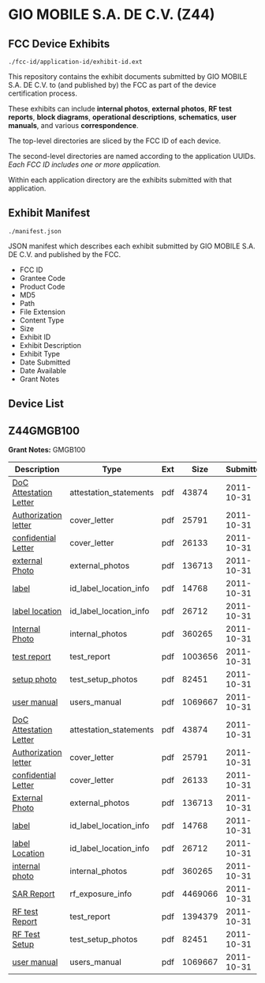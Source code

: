 # GIO MOBILE S.A. DE C.V. (Z44)
## FCC Device Exhibits

```
./fcc-id/application-id/exhibit-id.ext
```

This repository contains the exhibit documents submitted by GIO MOBILE S.A. DE C.V. to (and published by) the FCC as part of the device certification process.

These exhibits can include **internal photos**, **external photos**, **RF test reports**, **block diagrams**, **operational descriptions**, **schematics**, **user manuals**, and various **correspondence**.

The top-level directories are sliced by the FCC ID of each device.

The second-level directories are named according to the application UUIDs. *Each FCC ID includes one or more application.*

Within each application directory are the exhibits submitted with that application. 

## Exhibit Manifest

```
./manifest.json
```

JSON manifest which describes each exhibit submitted by GIO MOBILE S.A. DE C.V. and published by the FCC.

- FCC ID
- Grantee Code
- Product Code
- MD5
- Path
- File Extension
- Content Type
- Size
- Exhibit ID
- Exhibit Description
- Exhibit Type
- Date Submitted
- Date Available
- Grant Notes

## Device List
## Z44GMGB100
**Grant Notes:** GMGB100

| Description | Type | Ext | Size | Submitted | Available |
| ----------- | ---- | --- | ---- | --------- | --------- |
| [DoC Attestation Letter](Z44GMGB100/9e293124702dc3a270fe998e90bdd093/1571165.pdf) | attestation_statements | pdf | 43874 | 2011-10-31 | 2011-10-31 |
| [Authorization letter](Z44GMGB100/9e293124702dc3a270fe998e90bdd093/1571163.pdf) | cover_letter | pdf | 25791 | 2011-10-31 | 2011-10-31 |
| [confidential Letter](Z44GMGB100/9e293124702dc3a270fe998e90bdd093/1571164.pdf) | cover_letter | pdf | 26133 | 2011-10-31 | 2011-10-31 |
| [external Photo](Z44GMGB100/9e293124702dc3a270fe998e90bdd093/1571169.pdf) | external_photos | pdf | 136713 | 2011-10-31 | 2011-10-31 |
| [label](Z44GMGB100/9e293124702dc3a270fe998e90bdd093/1571170.pdf) | id_label_location_info | pdf | 14768 | 2011-10-31 | 2011-10-31 |
| [label location](Z44GMGB100/9e293124702dc3a270fe998e90bdd093/1571171.pdf) | id_label_location_info | pdf | 26712 | 2011-10-31 | 2011-10-31 |
| [Internal Photo](Z44GMGB100/9e293124702dc3a270fe998e90bdd093/1571172.pdf) | internal_photos | pdf | 360265 | 2011-10-31 | 2011-10-31 |
| [test report](Z44GMGB100/9e293124702dc3a270fe998e90bdd093/1571173.pdf) | test_report | pdf | 1003656 | 2011-10-31 | 2011-10-31 |
| [setup photo](Z44GMGB100/9e293124702dc3a270fe998e90bdd093/1571174.pdf) | test_setup_photos | pdf | 82451 | 2011-10-31 | 2011-10-31 |
| [user manual](Z44GMGB100/9e293124702dc3a270fe998e90bdd093/1571175.pdf) | users_manual | pdf | 1069667 | 2011-10-31 | 2011-10-31 |
| [DoC Attestation Letter](Z44GMGB100/95bd710c103700e50424f7d1b4387ede/1571165.pdf) | attestation_statements | pdf | 43874 | 2011-10-31 | 2011-10-31 |
| [Authorization letter](Z44GMGB100/95bd710c103700e50424f7d1b4387ede/1571163.pdf) | cover_letter | pdf | 25791 | 2011-10-31 | 2011-10-31 |
| [confidential Letter](Z44GMGB100/95bd710c103700e50424f7d1b4387ede/1571164.pdf) | cover_letter | pdf | 26133 | 2011-10-31 | 2011-10-31 |
| [External Photo](Z44GMGB100/95bd710c103700e50424f7d1b4387ede/1571169.pdf) | external_photos | pdf | 136713 | 2011-10-31 | 2011-10-31 |
| [label](Z44GMGB100/95bd710c103700e50424f7d1b4387ede/1571170.pdf) | id_label_location_info | pdf | 14768 | 2011-10-31 | 2011-10-31 |
| [label Location](Z44GMGB100/95bd710c103700e50424f7d1b4387ede/1571171.pdf) | id_label_location_info | pdf | 26712 | 2011-10-31 | 2011-10-31 |
| [internal photo](Z44GMGB100/95bd710c103700e50424f7d1b4387ede/1571172.pdf) | internal_photos | pdf | 360265 | 2011-10-31 | 2011-10-31 |
| [SAR Report](Z44GMGB100/95bd710c103700e50424f7d1b4387ede/1571202.pdf) | rf_exposure_info | pdf | 4469066 | 2011-10-31 | 2011-10-31 |
| [RF test Report](Z44GMGB100/95bd710c103700e50424f7d1b4387ede/1571203.pdf) | test_report | pdf | 1394379 | 2011-10-31 | 2011-10-31 |
| [RF Test Setup](Z44GMGB100/95bd710c103700e50424f7d1b4387ede/1571174.pdf) | test_setup_photos | pdf | 82451 | 2011-10-31 | 2011-10-31 |
| [user manual](Z44GMGB100/95bd710c103700e50424f7d1b4387ede/1571175.pdf) | users_manual | pdf | 1069667 | 2011-10-31 | 2011-10-31 |
